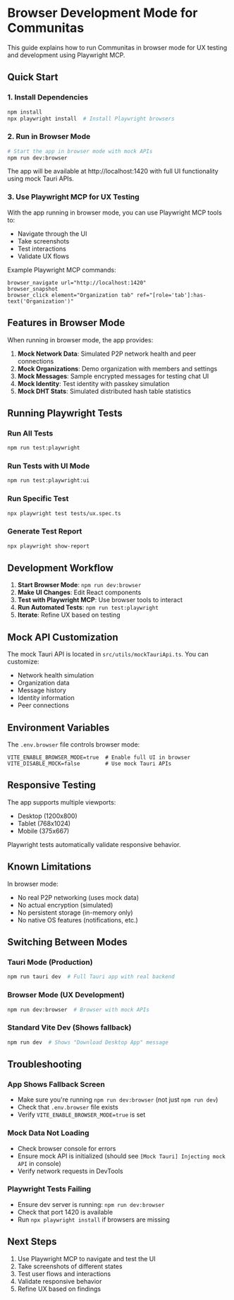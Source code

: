 # Browser Development Mode for Communitas

This guide explains how to run Communitas in browser mode for UX testing and development using Playwright MCP.

## Quick Start

### 1. Install Dependencies
```bash
npm install
npx playwright install  # Install Playwright browsers
```

### 2. Run in Browser Mode
```bash
# Start the app in browser mode with mock APIs
npm run dev:browser
```

The app will be available at http://localhost:1420 with full UI functionality using mock Tauri APIs.

### 3. Use Playwright MCP for UX Testing

With the app running in browser mode, you can use Playwright MCP tools to:
- Navigate through the UI
- Take screenshots
- Test interactions
- Validate UX flows

Example Playwright MCP commands:
```
browser_navigate url="http://localhost:1420"
browser_snapshot
browser_click element="Organization tab" ref="[role='tab']:has-text('Organization')"
```

## Features in Browser Mode

When running in browser mode, the app provides:

1. **Mock Network Data**: Simulated P2P network health and peer connections
2. **Mock Organizations**: Demo organization with members and settings
3. **Mock Messages**: Sample encrypted messages for testing chat UI
4. **Mock Identity**: Test identity with passkey simulation
5. **Mock DHT Stats**: Simulated distributed hash table statistics

## Running Playwright Tests

### Run All Tests
```bash
npm run test:playwright
```

### Run Tests with UI Mode
```bash
npm run test:playwright:ui
```

### Run Specific Test
```bash
npx playwright test tests/ux.spec.ts
```

### Generate Test Report
```bash
npx playwright show-report
```

## Development Workflow

1. **Start Browser Mode**: `npm run dev:browser`
2. **Make UI Changes**: Edit React components
3. **Test with Playwright MCP**: Use browser tools to interact
4. **Run Automated Tests**: `npm run test:playwright`
5. **Iterate**: Refine UX based on testing

## Mock API Customization

The mock Tauri API is located in `src/utils/mockTauriApi.ts`. You can customize:

- Network health simulation
- Organization data
- Message history
- Identity information
- Peer connections

## Environment Variables

The `.env.browser` file controls browser mode:

```env
VITE_ENABLE_BROWSER_MODE=true  # Enable full UI in browser
VITE_DISABLE_MOCK=false        # Use mock Tauri APIs
```

## Responsive Testing

The app supports multiple viewports:
- Desktop (1200x800)
- Tablet (768x1024)
- Mobile (375x667)

Playwright tests automatically validate responsive behavior.

## Known Limitations

In browser mode:
- No real P2P networking (uses mock data)
- No actual encryption (simulated)
- No persistent storage (in-memory only)
- No native OS features (notifications, etc.)

## Switching Between Modes

### Tauri Mode (Production)
```bash
npm run tauri dev  # Full Tauri app with real backend
```

### Browser Mode (UX Development)
```bash
npm run dev:browser  # Browser with mock APIs
```

### Standard Vite Dev (Shows fallback)
```bash
npm run dev  # Shows "Download Desktop App" message
```

## Troubleshooting

### App Shows Fallback Screen
- Make sure you're running `npm run dev:browser` (not just `npm run dev`)
- Check that `.env.browser` file exists
- Verify `VITE_ENABLE_BROWSER_MODE=true` is set

### Mock Data Not Loading
- Check browser console for errors
- Ensure mock API is initialized (should see `[Mock Tauri] Injecting mock API` in console)
- Verify network requests in DevTools

### Playwright Tests Failing
- Ensure dev server is running: `npm run dev:browser`
- Check that port 1420 is available
- Run `npx playwright install` if browsers are missing

## Next Steps

1. Use Playwright MCP to navigate and test the UI
2. Take screenshots of different states
3. Test user flows and interactions
4. Validate responsive behavior
5. Refine UX based on findings